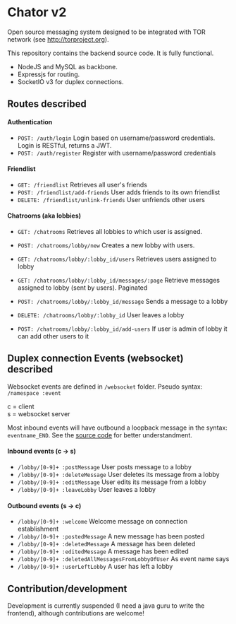 # Chator v2

Open source messaging system designed to be integrated with TOR network (see http://torproject.org).

This repository contains the backend source code. It is fully functional. <br>
- NodeJS and MySQL as backbone.<br>
- Expressjs for routing.<br>
- SocketIO v3 for duplex connections.

## Routes described

#### Authentication
- `POST: /auth/login` Login based on username/password credentials. Login is RESTful, returns a JWT.
- `POST: /auth/register` Register with username/password credentials

#### Friendlist

- `GET: /friendlist` Retrieves all user's friends
- `POST: /friendlist/add-friends` User adds friends to its own friendlist
- `DELETE: /friendlist/unlink-friends` User unfriends other users

#### Chatrooms (aka lobbies)

- `GET: /chatrooms` Retrieves all lobbies to which user is assigned.
- `POST: /chatrooms/lobby/new` Creates a new lobby with users.

- `GET: /chatrooms/lobby/:lobby_id/users` Retrieves users assigned to lobby
- `GET: /chatrooms/lobby/:lobby_id/messages/:page` Retrieve messages assigned to lobby (sent by users). Paginated
- `POST: /chatrooms/lobby/:lobby_id/message` Sends a message to a lobby
- `DELETE: /chatrooms/lobby/:lobby_id` User leaves a lobby
- `POST: /chatrooms/lobby/:lobby_id/add-users` If user is admin of lobby it can add other users to it

## Duplex connection Events (websocket) described

Websocket events are defined in `/websocket` folder. Pseudo syntax: `/namespace :event`

c = client<br>
s = websocket server

Most inbound events will have outbound a loopback message in the syntax: `eventname_END`. See the [source code](https://github.com/tgbv/chator/blob/238554fa8f3231f0599381549a9fa7cf3bfe3381/websocket/lobby.ws.js#L46) for better understandment.

#### Inbound events (c -> s)
- `/lobby/[0-9]+ :postMessage` User posts message to a lobby
- `/lobby/[0-9]+ :deleteMessage` User deletes its message from a lobby
- `/lobby/[0-9]+ :editMessage` User edits its message from a lobby
- `/lobby/[0-9]+ :leaveLobby` User leaves a lobby

#### Outbound events (s -> c)
- `/lobby/[0-9]+ :welcome` Welcome message on connection establishment
- `/lobby/[0-9]+ :postedMessage` A new message has been posted
- `/lobby/[0-9]+ :deletedMessage` A message has been deleted
- `/lobby/[0-9]+ :editedMessage` A message has been edited
- `/lobby/[0-9]+ :deletedAllMessagesFromLobbyOfUser` As event name says
- `/lobby/[0-9]+ :userLeftLobby` A user has left a lobby

## Contribution/development

Development is currently suspended (I need a java guru to write the frontend), although contributions are welcome!
